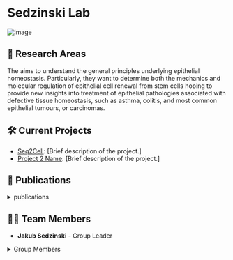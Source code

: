 
# Sedzinski Lab
![image](https://github.com/Sedzinski-Lab/.github/blob/main/GitHub_image.png)

## 🔬 Research Areas
The aims to understand the general principles underlying epithelial homeostasis. Particularly, they want to determine both the mechanics and molecular regulation of epithelial cell renewal from stem cells hoping to provide new insights into treatment of epithelial pathologies associated with defective tissue homeostasis, such as asthma, colitis, and most common epithelial tumours, or carcinomas.

## 🛠️ Current Projects
- [Seq2Cell](https://github.com/Sedzinski-Lab/Seq2Cell): [Brief description of the project.]
- [Project 2 Name](link-to-project): [Brief description of the project.]

## 📄 Publications
<details>
  <summary> publications </summary>
</details>

## 🧑‍🔬 Team Members
- **Jakub Sedzinski** - Group Leader
<details>
<summary> Group Members </summary>
  
- **Alexandra Maria Bussek-Sedzinski** - Academic Research Staff
- **Raghavan Thiagarajan** - Assistant Professor
- **Lieke Stockmann** - Postdoc
- **Martin Proks** - Postdoc
- **Athanasios Pasias** - PhD Fellow
- **Mari Johanna Katariina Tolonen** - PhD Fellow
- **Larissa Alina Thurner** - PhD Fellow
- **Ziwei Xu** - PhD Fellow
- **Ana Bustos Muñoz** - Research Assistant
- **Frederik Seholt Bartholin** - Research Assistant
- **Nicola Garlet** - Research Assistant
- **Niels Alvaro Menezes** - External
- **Weronika Anna Weglewska** - External
  
</details>
